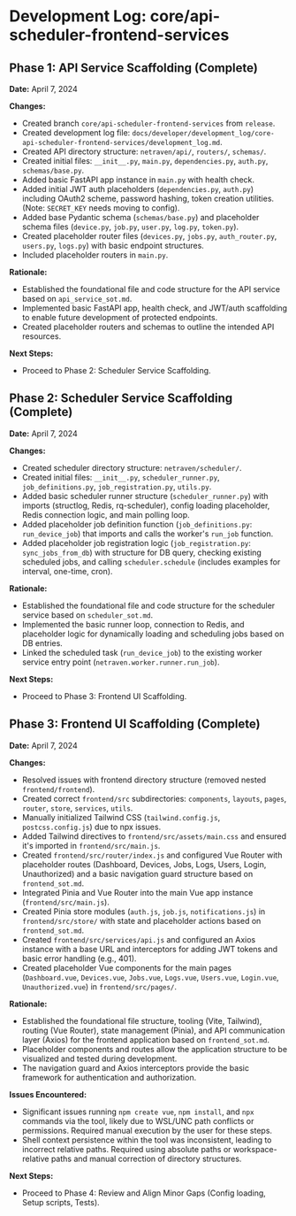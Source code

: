 # Development Log: core/api-scheduler-frontend-services

## Phase 1: API Service Scaffolding (Complete)

**Date:** April 7, 2024

**Changes:**
*   Created branch `core/api-scheduler-frontend-services` from `release`.
*   Created development log file: `docs/developer/development_log/core-api-scheduler-frontend-services/development_log.md`.
*   Created API directory structure: `netraven/api/`, `routers/`, `schemas/`.
*   Created initial files: `__init__.py`, `main.py`, `dependencies.py`, `auth.py`, `schemas/base.py`.
*   Added basic FastAPI app instance in `main.py` with health check.
*   Added initial JWT auth placeholders (`dependencies.py`, `auth.py`) including OAuth2 scheme, password hashing, token creation utilities. (Note: `SECRET_KEY` needs moving to config).
*   Added base Pydantic schema (`schemas/base.py`) and placeholder schema files (`device.py`, `job.py`, `user.py`, `log.py`, `token.py`).
*   Created placeholder router files (`devices.py`, `jobs.py`, `auth_router.py`, `users.py`, `logs.py`) with basic endpoint structures.
*   Included placeholder routers in `main.py`.

**Rationale:**
*   Established the foundational file and code structure for the API service based on `api_service_sot.md`.
*   Implemented basic FastAPI app, health check, and JWT/auth scaffolding to enable future development of protected endpoints.
*   Created placeholder routers and schemas to outline the intended API resources.

**Next Steps:**
*   Proceed to Phase 2: Scheduler Service Scaffolding.

## Phase 2: Scheduler Service Scaffolding (Complete)

**Date:** April 7, 2024

**Changes:**
*   Created scheduler directory structure: `netraven/scheduler/`.
*   Created initial files: `__init__.py`, `scheduler_runner.py`, `job_definitions.py`, `job_registration.py`, `utils.py`.
*   Added basic scheduler runner structure (`scheduler_runner.py`) with imports (structlog, Redis, rq-scheduler), config loading placeholder, Redis connection logic, and main polling loop.
*   Added placeholder job definition function (`job_definitions.py`: `run_device_job`) that imports and calls the worker's `run_job` function.
*   Added placeholder job registration logic (`job_registration.py`: `sync_jobs_from_db`) with structure for DB query, checking existing scheduled jobs, and calling `scheduler.schedule` (includes examples for interval, one-time, cron).

**Rationale:**
*   Established the foundational file and code structure for the scheduler service based on `scheduler_sot.md`.
*   Implemented the basic runner loop, connection to Redis, and placeholder logic for dynamically loading and scheduling jobs based on DB entries.
*   Linked the scheduled task (`run_device_job`) to the existing worker service entry point (`netraven.worker.runner.run_job`).

**Next Steps:**
*   Proceed to Phase 3: Frontend UI Scaffolding.

## Phase 3: Frontend UI Scaffolding (Complete)

**Date:** April 7, 2024

**Changes:**
*   Resolved issues with frontend directory structure (removed nested `frontend/frontend`).
*   Created correct `frontend/src` subdirectories: `components`, `layouts`, `pages`, `router`, `store`, `services`, `utils`.
*   Manually initialized Tailwind CSS (`tailwind.config.js`, `postcss.config.js`) due to npx issues.
*   Added Tailwind directives to `frontend/src/assets/main.css` and ensured it's imported in `frontend/src/main.js`.
*   Created `frontend/src/router/index.js` and configured Vue Router with placeholder routes (Dashboard, Devices, Jobs, Logs, Users, Login, Unauthorized) and a basic navigation guard structure based on `frontend_sot.md`.
*   Integrated Pinia and Vue Router into the main Vue app instance (`frontend/src/main.js`).
*   Created Pinia store modules (`auth.js`, `job.js`, `notifications.js`) in `frontend/src/store/` with state and placeholder actions based on `frontend_sot.md`.
*   Created `frontend/src/services/api.js` and configured an Axios instance with a base URL and interceptors for adding JWT tokens and basic error handling (e.g., 401).
*   Created placeholder Vue components for the main pages (`Dashboard.vue`, `Devices.vue`, `Jobs.vue`, `Logs.vue`, `Users.vue`, `Login.vue`, `Unauthorized.vue`) in `frontend/src/pages/`.

**Rationale:**
*   Established the foundational file structure, tooling (Vite, Tailwind), routing (Vue Router), state management (Pinia), and API communication layer (Axios) for the frontend application based on `frontend_sot.md`.
*   Placeholder components and routes allow the application structure to be visualized and tested during development.
*   The navigation guard and Axios interceptors provide the basic framework for authentication and authorization.

**Issues Encountered:**
*   Significant issues running `npm create vue`, `npm install`, and `npx` commands via the tool, likely due to WSL/UNC path conflicts or permissions. Required manual execution by the user for these steps.
*   Shell context persistence within the tool was inconsistent, leading to incorrect relative paths. Required using absolute paths or workspace-relative paths and manual correction of directory structures.

**Next Steps:**
*   Proceed to Phase 4: Review and Align Minor Gaps (Config loading, Setup scripts, Tests).
